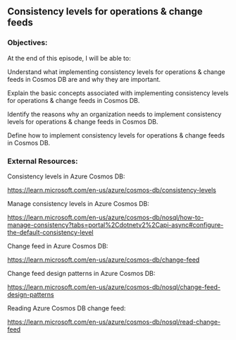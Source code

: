 ## Consistency levels for operations & change feeds


### Objectives:

At the end of this episode, I will be able to:

Understand what implementing consistency levels for operations & change feeds in Cosmos DB are and why they are important.

Explain the basic concepts associated with implementing consistency levels for operations & change feeds in Cosmos DB.

Identify the reasons why an organization needs to implement consistency levels for operations & change feeds in Cosmos DB.

Define how to implement consistency levels for operations & change feeds in Cosmos DB.

### External Resources:

Consistency levels in Azure Cosmos DB:

https://learn.microsoft.com/en-us/azure/cosmos-db/consistency-levels


Manage consistency levels in Azure Cosmos DB:

https://learn.microsoft.com/en-us/azure/cosmos-db/nosql/how-to-manage-consistency?tabs=portal%2Cdotnetv2%2Capi-async#configure-the-default-consistency-level


Change feed in Azure Cosmos DB:

https://learn.microsoft.com/en-us/azure/cosmos-db/change-feed


Change feed design patterns in Azure Cosmos DB:

https://learn.microsoft.com/en-us/azure/cosmos-db/nosql/change-feed-design-patterns


Reading Azure Cosmos DB change feed:

https://learn.microsoft.com/en-us/azure/cosmos-db/nosql/read-change-feed
